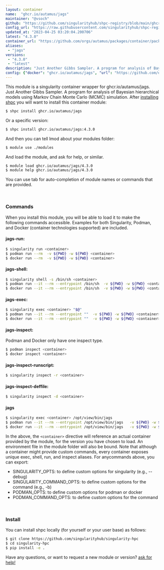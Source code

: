 ```yaml
---
layout: container
name:  "ghcr.io/autamus/jags"
maintainer: "@vsoch"
github: "https://github.com/singularityhub/shpc-registry/blob/main/ghcr.io/autamus/jags/container.yaml"
config_url: "https://raw.githubusercontent.com/singularityhub/shpc-registry/main/ghcr.io/autamus/jags/container.yaml"
updated_at: "2023-04-25 03:20:04.200706"
latest: "4.3.0"
container_url: "https://github.com/orgs/autamus/packages/container/package/jags"
aliases:
 - "jags"
versions:
 - "4.3.0"
 - "latest"
description: "Just Another Gibbs Sampler. A program for analysis of Bayesian hierarchical models using Markov Chain Monte Carlo (MCMC) simulation."
config: {"docker": "ghcr.io/autamus/jags", "url": "https://github.com/orgs/autamus/packages/container/package/jags", "maintainer": "@vsoch", "description": "Just Another Gibbs Sampler. A program for analysis of Bayesian hierarchical models using Markov Chain Monte Carlo (MCMC) simulation.", "latest": {"4.3.0": "sha256:bde77ead68db14b12746178ff3781f658956b4f4d91d9704acade734bf197d0f"}, "tags": {"4.3.0": "sha256:bde77ead68db14b12746178ff3781f658956b4f4d91d9704acade734bf197d0f", "latest": "sha256:bde77ead68db14b12746178ff3781f658956b4f4d91d9704acade734bf197d0f"}, "aliases": {"jags": "/opt/view/bin/jags"}}
---
```


This module is a singularity container wrapper for ghcr.io/autamus/jags.
Just Another Gibbs Sampler. A program for analysis of Bayesian hierarchical models using Markov Chain Monte Carlo (MCMC) simulation.
After [installing shpc](#install) you will want to install this container module:


```bash
$ shpc install ghcr.io/autamus/jags
```

Or a specific version:

```bash
$ shpc install ghcr.io/autamus/jags:4.3.0
```

And then you can tell lmod about your modules folder:

```bash
$ module use ./modules
```

And load the module, and ask for help, or similar.

```bash
$ module load ghcr.io/autamus/jags/4.3.0
$ module help ghcr.io/autamus/jags/4.3.0
```

You can use tab for auto-completion of module names or commands that are provided.

<br>

### Commands

When you install this module, you will be able to load it to make the following commands accessible.
Examples for both Singularity, Podman, and Docker (container technologies supported) are included.

#### jags-run:

```bash
$ singularity run <container>
$ podman run --rm  -v ${PWD} -w ${PWD} <container>
$ docker run --rm  -v ${PWD} -w ${PWD} <container>
```

#### jags-shell:

```bash
$ singularity shell -s /bin/sh <container>
$ podman run --it --rm --entrypoint /bin/sh  -v ${PWD} -w ${PWD} <container>
$ docker run --it --rm --entrypoint /bin/sh  -v ${PWD} -w ${PWD} <container>
```

#### jags-exec:

```bash
$ singularity exec <container> "$@"
$ podman run --it --rm --entrypoint ""  -v ${PWD} -w ${PWD} <container> "$@"
$ docker run --it --rm --entrypoint ""  -v ${PWD} -w ${PWD} <container> "$@"
```

#### jags-inspect:

Podman and Docker only have one inspect type.

```bash
$ podman inspect <container>
$ docker inspect <container>
```

#### jags-inspect-runscript:

```bash
$ singularity inspect -r <container>
```

#### jags-inspect-deffile:

```bash
$ singularity inspect -d <container>
```


#### jags

```bash
$ singularity exec <container> /opt/view/bin/jags
$ podman run --it --rm --entrypoint /opt/view/bin/jags   -v ${PWD} -w ${PWD} <container> -c " $@"
$ docker run --it --rm --entrypoint /opt/view/bin/jags   -v ${PWD} -w ${PWD} <container> -c " $@"
```



In the above, the `<container>` directive will reference an actual container provided
by the module, for the version you have chosen to load. An environment file in the
module folder will also be bound. Note that although a container
might provide custom commands, every container exposes unique exec, shell, run, and
inspect aliases. For anycommands above, you can export:

 - SINGULARITY_OPTS: to define custom options for singularity (e.g., --debug)
 - SINGULARITY_COMMAND_OPTS: to define custom options for the command (e.g., -b)
 - PODMAN_OPTS: to define custom options for podman or docker
 - PODMAN_COMMAND_OPTS: to define custom options for the command

<br>

### Install

You can install shpc locally (for yourself or your user base) as follows:

```bash
$ git clone https://github.com/singularityhub/singularity-hpc
$ cd singularity-hpc
$ pip install -e .
```

Have any questions, or want to request a new module or version? [ask for help!](https://github.com/singularityhub/singularity-hpc/issues)